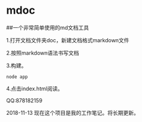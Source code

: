 # mdoc
##一个非常简单使用的md文档工具

1.打开文档文件夹doc，新建文档格式markdown文件

2.按照markdown语法书写文档

3.构建。

```
node app 
```

4.点击index.html阅读。

QQ:878182159

2018-11-13 现在这个项目是我的工作笔记。将长期更新。

